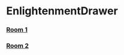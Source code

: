 # EnlightenmentDrawer

### [Room 1](https://nateguana.github.io/EnlightenmentDrawer/tracker/enlight1.html)
### [Room 2](https://nateguana.github.io/EnlightenmentDrawer/tracker/enlight2.html)